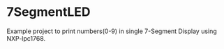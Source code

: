 # 7SegmentLED

  Example project to print numbers(0-9) in single 7-Segment Display using NXP-lpc1768.

